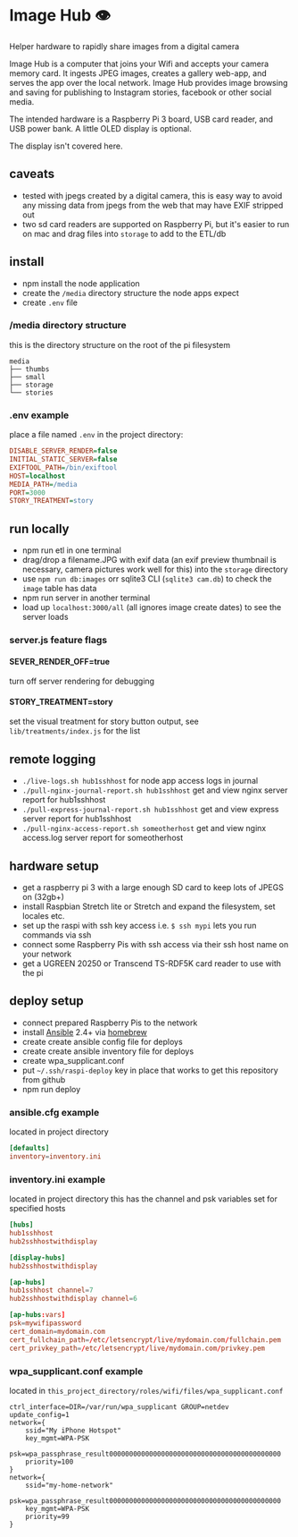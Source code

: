# Image Hub 👁
Helper hardware to rapidly share images from a digital camera

Image Hub is a computer that joins your Wifi and accepts your camera memory card. It ingests JPEG images, creates a gallery web-app, and serves the app over the local network. Image Hub provides image browsing and saving for publishing to Instagram stories, facebook or other social media.

The intended hardware is a Raspberry Pi 3 board, USB card reader, and USB power bank. A little OLED display is optional.

The display isn't covered here.

## caveats
- tested with jpegs created by a digital camera, this is easy way to avoid any missing data from jpegs from the web that may have EXIF stripped out
- two sd card readers are supported on Raspberry Pi, but it's easier to run on mac and drag files into `storage` to add to the ETL/db

## install
- npm install the node application
- create the `/media` directory structure the node apps expect
- create `.env` file

### /media directory structure
this is the directory structure on the root of the pi filesystem
```
media
├── thumbs
├── small
├── storage
└── stories
```

### .env example
place a file named `.env` in the project directory:
```ini
DISABLE_SERVER_RENDER=false
INITIAL_STATIC_SERVER=false
EXIFTOOL_PATH=/bin/exiftool
HOST=localhost
MEDIA_PATH=/media
PORT=3000
STORY_TREATMENT=story
```

## run locally
- npm run etl in one terminal
- drag/drop a filename.JPG with exif data (an exif preview thumbnail is necessary, camera pictures work well for this) into the `storage` directory
- use `npm run db:images` orr sqlite3 CLI (`sqlite3 cam.db`) to check the `image` table has data
- npm run server in another terminal
- load up `localhost:3000/all` (all ignores image create dates) to see the server loads

### server.js feature flags
#### SEVER_RENDER_OFF=true
turn off server rendering for debugging
#### STORY_TREATMENT=story
set the visual treatment for story button output, see `lib/treatments/index.js` for the list

## remote logging
- `./live-logs.sh hub1sshhost` for node app access logs in journal
- `./pull-nginx-journal-report.sh hub1sshhost` get and view nginx server report for hub1sshhost
- `./pull-express-journal-report.sh hub1sshhost` get and view express server report for hub1sshhost
- `./pull-nginx-access-report.sh someotherhost` get and view nginx access.log server report for someotherhost

## hardware setup
- get a raspberry pi 3 with a large enough SD card to keep lots of JPEGS on (32gb+)
- install Raspbian Stretch lite or Stretch and expand the filesystem, set locales etc.
- set up the raspi with ssh key access i.e. `$ ssh mypi` lets you run commands via ssh
- connect some Raspberry Pis with ssh access via their ssh host name on your network
- get a UGREEN 20250 or Transcend TS-RDF5K card reader to use with the pi

## deploy setup
- connect prepared Raspberry Pis to the network
- install [Ansible](https://ansible.com) 2.4+ via [homebrew](https://brew.sh)
- create create ansible config file for deploys
- create create ansible inventory file for deploys
- create wpa_supplicant.conf
- put `~/.ssh/raspi-deploy` key in place that works to get this repository from github
- npm run deploy

### ansible.cfg example
located in project directory
```conf
[defaults]
inventory=inventory.ini
```
### inventory.ini example
located in project directory
this has the channel and psk variables set for specified hosts
```conf
[hubs]
hub1sshhost
hub2sshhostwithdisplay

[display-hubs]
hub2sshhostwithdisplay

[ap-hubs]
hub1sshhost channel=7
hub2sshhostwithdisplay channel=6

[ap-hubs:vars]
psk=mywifipassword
cert_domain=mydomain.com
cert_fullchain_path=/etc/letsencrypt/live/mydomain.com/fullchain.pem
cert_privkey_path=/etc/letsencrypt/live/mydomain.com/privkey.pem
```
### wpa_supplicant.conf example
located in `this_project_directory/roles/wifi/files/wpa_supplicant.conf`
```
ctrl_interface=DIR=/var/run/wpa_supplicant GROUP=netdev
update_config=1
network={
	ssid="My iPhone Hotspot"
	key_mgmt=WPA-PSK
	psk=wpa_passphrase_result0000000000000000000000000000000000000000000
	priority=100
}
network={
	ssid="my-home-network"
	psk=wpa_passphrase_result0000000000000000000000000000000000000000000
	key_mgmt=WPA-PSK
	priority=99
}
```
